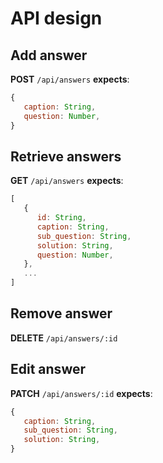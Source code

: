 
# API design

## Add answer
**POST** `/api/answers`
**expects**: 
```js
{
   caption: String,
   question: Number,
}
```

## Retrieve answers
**GET** `/api/answers`
**expects**: 
```js
[
   {
      id: String,
      caption: String,
      sub_question: String,
      solution: String,
      question: Number,
   },
   ...
]
```

## Remove answer
**DELETE** `/api/answers/:id`

## Edit answer
**PATCH** `/api/answers/:id`
**expects**: 
```js
{
   caption: String,
   sub_question: String,
   solution: String,
}
```